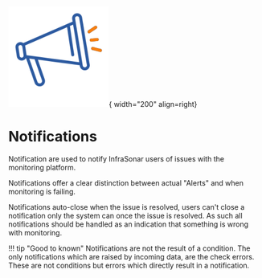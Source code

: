 ![Notifications](../../images/application_notifications.png){ width="200" align=right}

# Notifications

Notification are used to notify InfraSonar users of issues with the monitoring platform.

Notifications offer a clear distinction between actual "Alerts" and when monitoring is failing.

Notifications auto-close when the issue is resolved, users can't close a notification only the system can once the issue is resolved. 
As such all notifications should be handled as an indication that something is wrong with monitoring.

!!! tip "Good to known"
    Notifications are not the result of a condition. The only notifications which are raised by incoming data, are the check errors. These are not conditions but errors which directly result in a notification.
